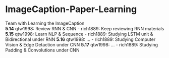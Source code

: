 # ImageCaption-Paper-Learning
Team with Learning the ImageCaption</br>
**5.14** qtw1998: Review RNN & CNN - rich1889: Keep reviewing RNN materials </br>
**5.15** qtw1998: Learn NLP & Sequence - rich1889: Studying LSTM unit & Bidirectional under RNN
**5.16** qtw1998: ... - rich1889: Studying Computer Vision & Edge Detaction under CNN
**5.17** qtw1998: ... - rich1889: Studying Padding & Convolutions under CNN

